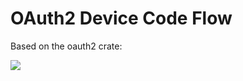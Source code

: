 # OAuth2 Device Code Flow

Based on the oauth2 crate: 

<a href="https://crates.io/crates/oauth2"><img src="https://img.shields.io/crates/v/oauth2.svg"></a>


